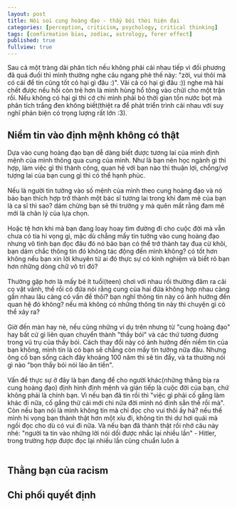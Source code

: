 ```yaml
---
layout: post
title: Nội soi cung hoàng đạo - thầy bói thời hiện đại
categories: [perception, criticism, psychology, critical thinking]
tags: [comfirmation bias, zodiac, astrology, forer effect]
published: true
fullview: true
---
```


Sau cả một tràng dài phân tích nếu không phải cải nhau tiếp vì đối phương đã quá đuối thì mình thường nghe câu ngang phè thế này: "zời, vui thôi mà có cái để tin cũng tốt có hại gì đâu :)". Vãi cả có hại gì đâu :)) nghe mà hài chết được nếu hồi còn trẻ hơn là mình hùng hổ tông vào chửi cho một trận rồi. Nếu không có hại gì thì cớ chi mình phải bỏ thời gian tốn nước bọt mà phân tích trắng đen không biết(thiệt ra để phát triển trình cải nhau với suy nghĩ phản biện có trọng lượng rất lớn :3).

<h2>Niềm tin vào định mệnh không có thật</h2>
Dựa vào cung hoàng đạo bạn dễ dàng biết được tương lai của mình định mệnh của mình thông qua cung của mình. Như là bạn nên học ngành gì thì hợp, làm việc gì thì thành công, quan hệ với bạn nào thì thuận lợi, chồng/vợ tượng lai của bạn cung gì thì có thể hạnh phúc. 
<br><br>
Nếu là người tin tưởng vào số mệnh của mình theo cung hoàng đạo và nó bảo bạn thích hợp trở thành một bác sĩ tương lai trong khi đam mê của bạn là ca sĩ thì sao? dám chừng bạn sẽ thi trường y mà quên mất rằng đam mê mới là chân lý của lựa chọn. 
<br><br>
Hoặc tệ hơn khi mà bạn đang loay hoay tìm đường đi cho cuộc đời mà vẫn chưa có tia hi vọng gì, mặc dù chẳng mấy tin tưởng vào cung hoàng đạo nhưng vô tình bạn đọc đâu đó nó bảo bạn có thể trở thành tay đua cừ khôi, bạn dám chắc thông tin đó không tác động đến mình không? có tốt hơn không nếu bạn xin lời khuyên từ ai đó thực sự có kinh nghiệm và biết rỏ bạn hơn những dòng chữ vô tri đó? 
<br><br>
Thường gặp hơn là mấy bé ít tuổi(teen) chơi với nhau rồi thường đâm ra cãi cọ vặt vãnh, thế rồi có đứa nói rằng cung của hai đứa không hợp nhau càng gần nhau lâu càng có vấn đề thôi? bạn nghĩ thông tin này có ảnh hưởng đến quan hệ đó không? nếu mà không có những thông tin này thì chuyện gì có thể xảy ra?
<br><br>
Giờ đến màn hay nè, nếu cũng những ví dụ trên nhưng từ "cung hoàng đạo" hay bất cứ gì liên quan chuyển thành "thầy bói" và các thứ tương đương trong vũ trụ của thầy bói. Cách thay đổi này có ảnh hưởng đến niềm tin của bạn không, mình tin là có bạn sẽ chẳng còn mấy tin tưởng nữa đâu. Nhưng ông cố bạn sống cách đây khoảng 100 năm thì sẽ tin đấy, và ta thường nói gì nào "bọn thầy bói nói láo ăn tiền". 
<br><br>
Vấn đề thực sự ở đây là bạn đang để cho người khác(những thằng bịa ra cung hoàng đạo) định hình định mệnh và gián tiếp là cuộc đời của bạn, chứ không phải là chính bạn. Vì nếu bạn đã tin rồi thì "việc gì phải cố gắng làm khác đi nữa, cố gắng thử cái mới chi nữa đời mình nó định sẳn thế rồi mà". Còn nếu bạn nói là mình không tin mà chỉ đọc cho vui thôi ấy hả? nếu thế mình hi vọng bạn thành thật hơn một xíu đi, không tin thì dư hơi quái mà ngồi đọc cho dù có vui đi nữa. Và nếu bạn đã thành thật rồi nhớ câu này nhé: "người ta tin vào những lời nói dối được nhắc lại nhiều lần" - Hitler, trong trường hợp được đọc lại nhiều lần cũng chuẩn luôn á 
<br><br>

<h2>Thằng bạn của racism</h2>

<h2>Chi phối quyết định</h2>